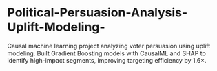 # Political-Persuasion-Analysis-Uplift-Modeling-
Causal machine learning project analyzing voter persuasion using uplift modeling. Built Gradient Boosting models with CausalML and SHAP to identify high-impact segments, improving targeting efficiency by 1.6×.
